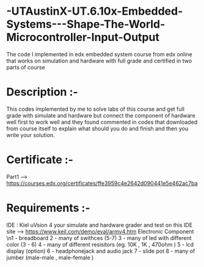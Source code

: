 # -UTAustinX-UT.6.10x-Embedded-Systems---Shape-The-World-Microcontroller-Input-Output
The code I implemented in edx embedded system course from edx online that works on simulation and hardware with full grade and certified in two parts of course
# Description :- 
This codes implemented by me to solve labs of this course and get full grade with simulate and hardware but connect the component of hardware well first to work well and they found commented in codes that downloaded from course itself to explain what should you do and finish and then you write your solution.
# Certificate :-
Part1 --> https://courses.edx.org/certificates/ffe3959c4e2642d090441e5e462ac7ba
# Requirements :- 
IDE : Kiel uVsion 4 your simulate and hardware grader and test on this IDE
site --> https://www.keil.com/demo/eval/armv4.htm
Electronic Component
\n1 - breadboard
2 - many of swithces (5-7)
3 - many of led with different color (3 - 6)
4 - many of different resisitors (eg. 10K , 1K , 470ohm )
5 - lcd display (option)
6 - headphonejack and audio jack
7 - slide pot
8 - many of jumber (male-male , male-female )
